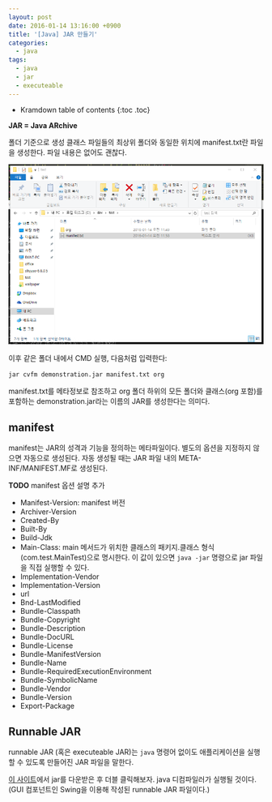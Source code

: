 ```yaml
---
layout: post
date: 2016-01-14 13:16:00 +0900
title: '[Java] JAR 만들기'
categories:
  - java
tags:
  - java
  - jar
  - executeable
---
```


* Kramdown table of contents
{:toc .toc}

**JAR = Java ARchive**

폴더 기준으로 생성
클래스 파일들의 최상위 폴더와 동일한 위치에 manifest.txt란 파일을 생성한다. 파일 내용은 없어도 괜찮다.

![](/images/create-jar.png)

이후 같은 폴더 내에서 CMD 실행, 다음처럼 입력한다:

```bash
jar cvfm demonstration.jar manifest.txt org
```

manifest.txt를 메타정보로 참조하고 org 폴더 하위의 모든 폴더와 클래스(org 포함)를 포함하는 demonstration.jar라는 이름의 JAR를 생성한다는 의미다.


## manifest

manifest는 JAR의 성격과 기능을 정의하는 메타파일이다. 별도의 옵션을 지정하지 않으면 자동으로 생성된다. 자동 생성될 때는 JAR 파일 내의 META-INF/MANIFEST.MF로 생성된다.

**TODO** manifest 옵션 설명 추가

- Manifest-Version: manifest 버전
- Archiver-Version
- Created-By
- Built-By
- Build-Jdk
- Main-Class: main 메서드가 위치한 클래스의 패키지.클래스 형식(com.test.MainTest)으로 명시한다. 이 값이 있으면 `java -jar` 명령으로 jar 파일을 직접 실행할 수 있다.
- Implementation-Vendor
- Implementation-Version
- url
- Bnd-LastModified
- Bundle-Classpath
- Bundle-Copyright
- Bundle-Description
- Bundle-DocURL
- Bundle-License
- Bundle-ManifestVersion
- Bundle-Name
- Bundle-RequiredExecutionEnvironment
- Bundle-SymbolicName
- Bundle-Vendor
- Bundle-Version
- Export-Package


## Runnable JAR

runnable JAR (혹은 executeable JAR)는 `java` 명령어 없이도 애플리케이션을 실행할 수 있도록 만들어진 JAR 파일을 말한다.

[이 사이트](https://java-decompiler.github.io)에서 jar를 다운받은 후 더블 클릭해보자. java 디컴파일러가 실행될 것이다. (GUI 컴포넌트인 Swing을 이용해 작성된 runnable JAR 파일이다.)

